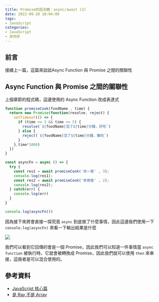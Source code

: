 ```yaml
---
title: Promise的語法糖：async/await (2)
date: 2022-09-20 10:04:09
tags:
- JavaScript
categories:
- JavaScript
- 非同步
---
```


## 前言
接續上一篇，這篇來談談Async Function 與 Promise 之間的關聯性

## Async Function 與 Promise 之間的關聯性

上個章節的程式碼，這邊使用的 Async Function 改成表達式

```javascript
function promiseCook(foodName , time) {
  return new Promise(function(resolve, reject) { 
    setTimeout(() => {
      if (time >= 3 && time <= 5) {
        resolve(`${foodName}泡了${time}分鐘，好吃`)
      } else {
        reject(`${foodName}泡了${time}分鐘，難吃`)
      }
    },time*1000)
  })
}

const asyncFn = async () => {
  try {
    const res1 = await promiseCook('來一客' , 3);
    console.log(res1); 
    const res2 = await promiseCook('來兩客' , 2);
    console.log(res2); 
  } catch(err) {
    console.log(err)
  }
}

console.log(asyncFn())
```
因為接下來將會直接一探究竟 `async` 到底做了什麼事情，因此這邊我們使用一下 `console.log(asyncFn)` 來看一下輸出結果是什麼

![](https://i.imgur.com/HGpTgCq.png)

我們可以看到它回傳的會是一個 Promise，因此我們可以知道一件事情當 `async function` 被執行時，它就會被轉換成 Promise，因此我們就可以使用 `then` 來串接，這兩者是可以混合使用的。

## 參考資料
- [JavaScript 核心篇](https://www.hexschool.com/courses/js-core.html)
- [是 Ray 不是 Array](https://israynotarray.com/javascript/20220513/3060050230/)